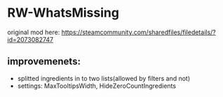 # RW-WhatsMissing
original mod here:
https://steamcommunity.com/sharedfiles/filedetails/?id=2073082747

## improvemenets:
- splitted ingredients in to two lists(allowed by filters and not)
- settings: MaxTooltipsWidth, HideZeroCountIngredients
